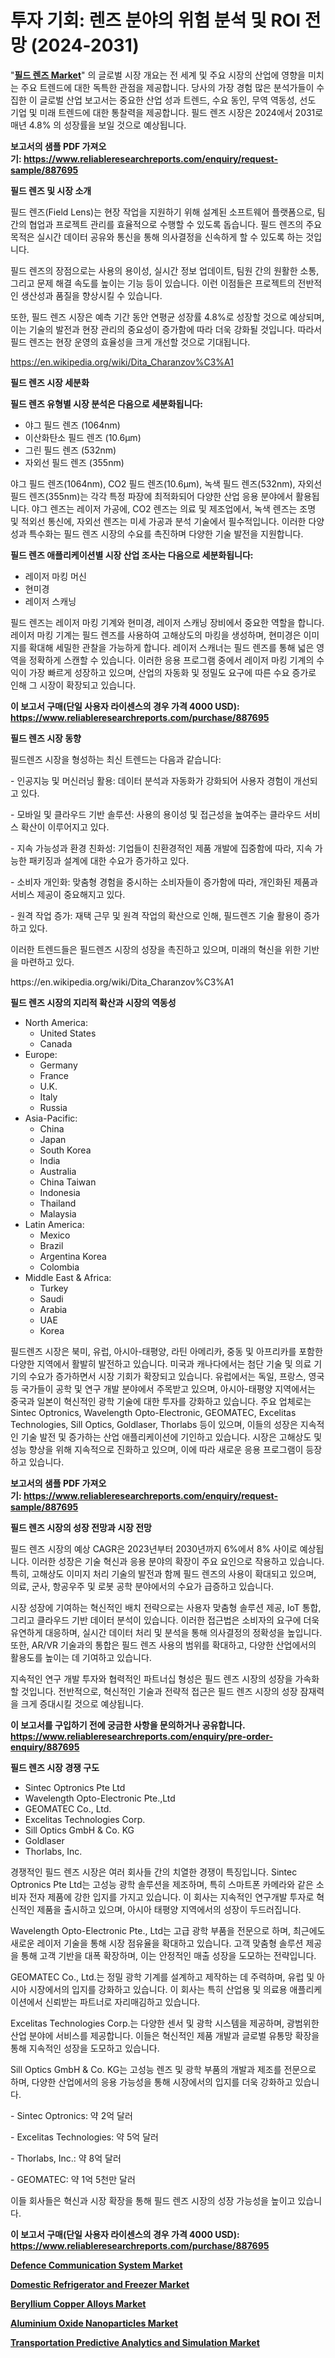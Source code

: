 <p><h1>투자 기회: 렌즈 분야의 위험 분석 및 ROI 전망 (2024-2031)</h1></p><p>"<strong><a href="https://www.reliableresearchreports.com/field-lens-r887695?utm_campaign=105&utm_medium=7&utm_source=Github&utm_content=ia&utm_term=12112024&utm_id=field-lens">필드 렌즈 Market</a></strong>" 의 글로벌 시장 개요는 전 세계 및 주요 시장의 산업에 영향을 미치는 주요 트렌드에 대한 독특한 관점을 제공합니다. 당사의 가장 경험 많은 분석가들이 수집한 이 글로벌 산업 보고서는 중요한 산업 성과 트렌드, 수요 동인, 무역 역동성, 선도 기업 및 미래 트렌드에 대한 통찰력을 제공합니다. 필드 렌즈 시장은 2024에서 2031로 매년 4.8% 의 성장률을 보일 것으로 예상됩니다.</p>
<p><strong>보고서의 샘플 PDF 가져오기:&nbsp;<a href="https://www.reliableresearchreports.com/enquiry/request-sample/887695?utm_campaign=105&utm_medium=7&utm_source=Github&utm_content=ia&utm_term=12112024&utm_id=field-lens">https://www.reliableresearchreports.com/enquiry/request-sample/887695</a></strong></p>
<p><strong>필드 렌즈 및 시장 소개</strong></p>
<p><p>필드 렌즈(Field Lens)는 현장 작업을 지원하기 위해 설계된 소프트웨어 플랫폼으로, 팀 간의 협업과 프로젝트 관리를 효율적으로 수행할 수 있도록 돕습니다. 필드 렌즈의 주요 목적은 실시간 데이터 공유와 통신을 통해 의사결정을 신속하게 할 수 있도록 하는 것입니다. </p><p>필드 렌즈의 장점으로는 사용의 용이성, 실시간 정보 업데이트, 팀원 간의 원활한 소통, 그리고 문제 해결 속도를 높이는 기능 등이 있습니다. 이런 이점들은 프로젝트의 전반적인 생산성과 품질을 향상시킬 수 있습니다. </p><p>또한, 필드 렌즈 시장은 예측 기간 동안 연평균 성장률 4.8%로 성장할 것으로 예상되며, 이는 기술의 발전과 현장 관리의 중요성이 증가함에 따라 더욱 강화될 것입니다. 따라서 필드 렌즈는 현장 운영의 효율성을 크게 개선할 것으로 기대됩니다.</p></p>
<p><a href="https://en.wikipedia.org/wiki/Dita_Charanzov%C3%A1?utm_campaign=105&utm_medium=7&utm_source=Github&utm_content=ia&utm_term=12112024&utm_id=field-lens">https://en.wikipedia.org/wiki/Dita_Charanzov%C3%A1</a></p>
<p><strong>필드 렌즈 시장 세분화</strong></p>
<p><strong>필드 렌즈 유형별 시장 분석은 다음으로 세분화됩니다:</strong></p>
<p><ul><li>야그 필드 렌즈 (1064nm)</li><li>이산화탄소 필드 렌즈 (10.6μm)</li><li>그린 필드 렌즈 (532nm)</li><li>자외선 필드 렌즈 (355nm)</li></ul></p>
<p><p>야그 필드 렌즈(1064nm), CO2 필드 렌즈(10.6μm), 녹색 필드 렌즈(532nm), 자외선 필드 렌즈(355nm)는 각각 특정 파장에 최적화되어 다양한 산업 응용 분야에서 활용됩니다. 야그 렌즈는 레이저 가공에, CO2 렌즈는 의료 및 제조업에서, 녹색 렌즈는 조명 및 적외선 통신에, 자외선 렌즈는 미세 가공과 분석 기술에서 필수적입니다. 이러한 다양성과 특수화는 필드 렌즈 시장의 수요를 촉진하며 다양한 기술 발전을 지원합니다.</p></p>
<p><strong>필드 렌즈 애플리케이션별 시장 산업 조사는 다음으로 세분화됩니다:</strong></p>
<p><ul><li>레이저 마킹 머신</li><li>현미경</li><li>레이저 스캐닝</li></ul></p>
<p><p>필드 렌즈는 레이저 마킹 기계와 현미경, 레이저 스캐닝 장비에서 중요한 역할을 합니다. 레이저 마킹 기계는 필드 렌즈를 사용하여 고해상도의 마킹을 생성하며, 현미경은 이미지를 확대해 세밀한 관찰을 가능하게 합니다. 레이저 스캐너는 필드 렌즈를 통해 넓은 영역을 정확하게 스캔할 수 있습니다. 이러한 응용 프로그램 중에서 레이저 마킹 기계의 수익이 가장 빠르게 성장하고 있으며, 산업의 자동화 및 정밀도 요구에 따른 수요 증가로 인해 그 시장이 확장되고 있습니다.</p></p>
<p><strong>이 보고서 구매(단일 사용자 라이센스의 경우 가격 4000 USD): <a href="https://www.reliableresearchreports.com/purchase/887695?utm_campaign=105&utm_medium=7&utm_source=Github&utm_content=ia&utm_term=12112024&utm_id=field-lens">https://www.reliableresearchreports.com/purchase/887695</a></strong></p>
<p><strong>필드 렌즈 시장 동향</strong></p>
<p><p>필드렌즈 시장을 형성하는 최신 트렌드는 다음과 같습니다:</p><p>- 인공지능 및 머신러닝 활용: 데이터 분석과 자동화가 강화되어 사용자 경험이 개선되고 있다.</p><p>- 모바일 및 클라우드 기반 솔루션: 사용의 용이성 및 접근성을 높여주는 클라우드 서비스 확산이 이루어지고 있다.</p><p>- 지속 가능성과 환경 친화성: 기업들이 친환경적인 제품 개발에 집중함에 따라, 지속 가능한 패키징과 설계에 대한 수요가 증가하고 있다.</p><p>- 소비자 개인화: 맞춤형 경험을 중시하는 소비자들이 증가함에 따라, 개인화된 제품과 서비스 제공이 중요해지고 있다.</p><p>- 원격 작업 증가: 재택 근무 및 원격 작업의 확산으로 인해, 필드렌즈 기술 활용이 증가하고 있다.</p><p>이러한 트렌드들은 필드렌즈 시장의 성장을 촉진하고 있으며, 미래의 혁신을 위한 기반을 마련하고 있다.</p></p>
<p>https://en.wikipedia.org/wiki/Dita_Charanzov%C3%A1</p>
<p><strong>필드 렌즈 시장의 지리적 확산과 시장의 역동성</strong></p>
<p><ul>
    <li>
        North America:
        <ul>
            <li>United States</li>
            <li>Canada</li>
        </ul>
    </li>
    <li>
        Europe:
        <ul>
            <li>Germany</li>
            <li>France</li>
            <li>U.K.</li>
            <li>Italy</li>
            <li>Russia</li>
        </ul>
    </li>
    <li>
        Asia-Pacific:
        <ul>
            <li>China</li>
            <li>Japan</li>
            <li>South Korea</li>
            <li>India</li>
            <li>Australia</li>
            <li>China Taiwan</li>
            <li>Indonesia</li>
            <li>Thailand</li>
            <li>Malaysia</li>
        </ul>
    </li>
    <li>
        Latin America:
        <ul>
            <li>Mexico</li>
            <li>Brazil</li>
            <li>Argentina Korea</li>
            <li>Colombia</li>
        </ul>
    </li>
    <li>
        Middle East & Africa:
        <ul>
            <li>Turkey</li>
            <li>Saudi</li>
            <li>Arabia</li>
            <li>UAE</li>
            <li>Korea</li>
        </ul>
    </li>
    </ul></p>
<p><p>필드렌즈 시장은 북미, 유럽, 아시아-태평양, 라틴 아메리카, 중동 및 아프리카를 포함한 다양한 지역에서 활발히 발전하고 있습니다. 미국과 캐나다에서는 첨단 기술 및 의료 기기의 수요가 증가하면서 시장 기회가 확장되고 있습니다. 유럽에서는 독일, 프랑스, 영국 등 국가들이 공학 및 연구 개발 분야에서 주목받고 있으며, 아시아-태평양 지역에서는 중국과 일본이 혁신적인 광학 기술에 대한 투자를 강화하고 있습니다. 주요 업체로는 Sintec Optronics, Wavelength Opto-Electronic, GEOMATEC, Excelitas Technologies, Sill Optics, Goldlaser, Thorlabs 등이 있으며, 이들의 성장은 지속적인 기술 발전 및 증가하는 산업 애플리케이션에 기인하고 있습니다. 시장은 고해상도 및 성능 향상을 위해 지속적으로 진화하고 있으며, 이에 따라 새로운 응용 프로그램이 등장하고 있습니다.</p></p>
<p><strong>보고서의 샘플 PDF 가져오기:&nbsp;<a href="https://www.reliableresearchreports.com/enquiry/request-sample/887695?utm_campaign=105&utm_medium=7&utm_source=Github&utm_content=ia&utm_term=12112024&utm_id=field-lens">https://www.reliableresearchreports.com/enquiry/request-sample/887695</a></strong></p>
<p><strong>필드 렌즈 시장의 성장 전망과 시장 전망</strong></p>
<p><p>필드 렌즈 시장의 예상 CAGR은 2023년부터 2030년까지 6%에서 8% 사이로 예상됩니다. 이러한 성장은 기술 혁신과 응용 분야의 확장이 주요 요인으로 작용하고 있습니다. 특히, 고해상도 이미지 처리 기술의 발전과 함께 필드 렌즈의 사용이 확대되고 있으며, 의료, 군사, 항공우주 및 로봇 공학 분야에서의 수요가 급증하고 있습니다.</p><p>시장 성장에 기여하는 혁신적인 배치 전략으로는 사용자 맞춤형 솔루션 제공, IoT 통합, 그리고 클라우드 기반 데이터 분석이 있습니다. 이러한 접근법은 소비자의 요구에 더욱 유연하게 대응하며, 실시간 데이터 처리 및 분석을 통해 의사결정의 정확성을 높입니다. 또한, AR/VR 기술과의 통합은 필드 렌즈 사용의 범위를 확대하고, 다양한 산업에서의 활용도를 높이는 데 기여하고 있습니다.</p><p>지속적인 연구 개발 투자와 협력적인 파트너십 형성은 필드 렌즈 시장의 성장을 가속화할 것입니다. 전반적으로, 혁신적인 기술과 전략적 접근은 필드 렌즈 시장의 성장 잠재력을 크게 증대시킬 것으로 예상됩니다.</p></p>
<p><strong>이 보고서를 구입하기 전에 궁금한 사항을 문의하거나 공유합니다. <a href="https://www.reliableresearchreports.com/enquiry/pre-order-enquiry/887695?utm_campaign=105&utm_medium=7&utm_source=Github&utm_content=ia&utm_term=12112024&utm_id=field-lens">https://www.reliableresearchreports.com/enquiry/pre-order-enquiry/887695</a></strong></p>
<p><strong>필드 렌즈 시장 경쟁 구도</strong></p>
<p><ul><li>Sintec Optronics Pte Ltd</li><li>Wavelength Opto-Electronic Pte.,Ltd</li><li>GEOMATEC Co., Ltd.</li><li>Excelitas Technologies Corp.</li><li>Sill Optics GmbH & Co. KG</li><li>Goldlaser</li><li>Thorlabs, Inc.</li></ul></p>
<p><p>경쟁적인 필드 렌즈 시장은 여러 회사들 간의 치열한 경쟁이 특징입니다. Sintec Optronics Pte Ltd는 고성능 광학 솔루션을 제조하며, 특히 스마트폰 카메라와 같은 소비자 전자 제품에 강한 입지를 가지고 있습니다. 이 회사는 지속적인 연구개발 투자로 혁신적인 제품을 출시하고 있으며, 아시아 태평양 지역에서의 성장이 두드러집니다.</p><p>Wavelength Opto-Electronic Pte., Ltd는 고급 광학 부품을 전문으로 하며, 최근에도 새로운 레이저 기술을 통해 시장 점유율을 확대하고 있습니다. 고객 맞춤형 솔루션 제공을 통해 고객 기반을 대폭 확장하며, 이는 안정적인 매출 성장을 도모하는 전략입니다.</p><p>GEOMATEC Co., Ltd.는 정밀 광학 기계를 설계하고 제작하는 데 주력하며, 유럽 및 아시아 시장에서의 입지를 강화하고 있습니다. 이 회사는 특히 산업용 및 의료용 애플리케이션에서 신뢰받는 파트너로 자리매김하고 있습니다.</p><p>Excelitas Technologies Corp.는 다양한 센서 및 광학 시스템을 제공하며, 광범위한 산업 분야에 서비스를 제공합니다. 이들은 혁신적인 제품 개발과 글로벌 유통망 확장을 통해 지속적인 성장을 도모하고 있습니다.</p><p>Sill Optics GmbH & Co. KG는 고성능 렌즈 및 광학 부품의 개발과 제조를 전문으로 하며, 다양한 산업에서의 응용 가능성을 통해 시장에서의 입지를 더욱 강화하고 있습니다.</p><p>- Sintec Optronics: 약 2억 달러</p><p>- Excelitas Technologies: 약 5억 달러</p><p>- Thorlabs, Inc.: 약 8억 달러</p><p>- GEOMATEC: 약 1억 5천만 달러</p><p>이들 회사들은 혁신과 시장 확장을 통해 필드 렌즈 시장의 성장 가능성을 높이고 있습니다.</p></p>
<p><strong>이 보고서 구매(단일 사용자 라이센스의 경우 가격 4000 USD): <a href="https://www.reliableresearchreports.com/purchase/887695?utm_campaign=105&utm_medium=7&utm_source=Github&utm_content=ia&utm_term=12112024&utm_id=field-lens">https://www.reliableresearchreports.com/purchase/887695</a></strong></p>
<p><strong><p><a href="https://issuu.com/reportprime-2/docs/defence-communication-system-market_5fbd156628cd0c?utm_campaign=105&utm_medium=7&utm_source=Github&utm_content=ia&utm_term=12112024&utm_id=field-lens">Defence Communication System Market</a></p><p><a href="https://www.linkedin.com/pulse/domestic-refrigerator-freezer-market-trends-detailed-study-2umnc?utm_campaign=105&utm_medium=7&utm_source=Github&utm_content=ia&utm_term=12112024&utm_id=field-lens">Domestic Refrigerator and Freezer Market</a></p><p><a href="https://github.com/JamesCox407/Market-Research-Report-List-1/blob/main/beryllium-copper-alloys-market.md?utm_campaign=105&utm_medium=7&utm_source=Github&utm_content=ia&utm_term=12112024&utm_id=field-lens">Beryllium Copper Alloys Market</a></p><p><a href="https://github.com/NasrinKhan99/Market-Research-Report-List-1/blob/main/aluminium-oxide-nanoparticles-market.md?utm_campaign=105&utm_medium=7&utm_source=Github&utm_content=ia&utm_term=12112024&utm_id=field-lens">Aluminium Oxide Nanoparticles Market</a></p><p><a href="https://issuu.com/reportprime-2/docs/transportation-predictive-analytics_0dd3c507ef857a?utm_campaign=105&utm_medium=7&utm_source=Github&utm_content=ia&utm_term=12112024&utm_id=field-lens">Transportation Predictive Analytics and Simulation Market</a></p></strong></p>
<p></p>